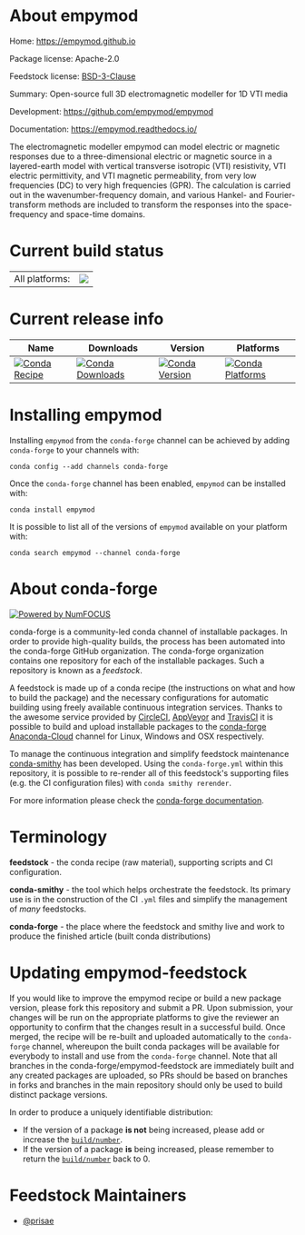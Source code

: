 About empymod
=============

Home: https://empymod.github.io

Package license: Apache-2.0

Feedstock license: [BSD-3-Clause](https://github.com/conda-forge/empymod-feedstock/blob/master/LICENSE.txt)

Summary: Open-source full 3D electromagnetic modeller for 1D VTI media

Development: https://github.com/empymod/empymod

Documentation: https://empymod.readthedocs.io/

The electromagnetic modeller empymod can model electric or magnetic
responses due to a three-dimensional electric or magnetic source in a
layered-earth model with vertical transverse isotropic (VTI) resistivity,
VTI electric permittivity, and VTI magnetic permeability, from very low
frequencies (DC) to very high frequencies (GPR). The calculation is carried
out in the wavenumber-frequency domain, and various Hankel- and
Fourier-transform methods are included to transform the responses into the
space-frequency and space-time domains.


Current build status
====================


<table><tr><td>All platforms:</td>
    <td>
      <a href="https://dev.azure.com/conda-forge/feedstock-builds/_build/latest?definitionId=8372&branchName=master">
        <img src="https://dev.azure.com/conda-forge/feedstock-builds/_apis/build/status/empymod-feedstock?branchName=master">
      </a>
    </td>
  </tr>
</table>

Current release info
====================

| Name | Downloads | Version | Platforms |
| --- | --- | --- | --- |
| [![Conda Recipe](https://img.shields.io/badge/recipe-empymod-green.svg)](https://anaconda.org/conda-forge/empymod) | [![Conda Downloads](https://img.shields.io/conda/dn/conda-forge/empymod.svg)](https://anaconda.org/conda-forge/empymod) | [![Conda Version](https://img.shields.io/conda/vn/conda-forge/empymod.svg)](https://anaconda.org/conda-forge/empymod) | [![Conda Platforms](https://img.shields.io/conda/pn/conda-forge/empymod.svg)](https://anaconda.org/conda-forge/empymod) |

Installing empymod
==================

Installing `empymod` from the `conda-forge` channel can be achieved by adding `conda-forge` to your channels with:

```
conda config --add channels conda-forge
```

Once the `conda-forge` channel has been enabled, `empymod` can be installed with:

```
conda install empymod
```

It is possible to list all of the versions of `empymod` available on your platform with:

```
conda search empymod --channel conda-forge
```


About conda-forge
=================

[![Powered by NumFOCUS](https://img.shields.io/badge/powered%20by-NumFOCUS-orange.svg?style=flat&colorA=E1523D&colorB=007D8A)](http://numfocus.org)

conda-forge is a community-led conda channel of installable packages.
In order to provide high-quality builds, the process has been automated into the
conda-forge GitHub organization. The conda-forge organization contains one repository
for each of the installable packages. Such a repository is known as a *feedstock*.

A feedstock is made up of a conda recipe (the instructions on what and how to build
the package) and the necessary configurations for automatic building using freely
available continuous integration services. Thanks to the awesome service provided by
[CircleCI](https://circleci.com/), [AppVeyor](https://www.appveyor.com/)
and [TravisCI](https://travis-ci.com/) it is possible to build and upload installable
packages to the [conda-forge](https://anaconda.org/conda-forge)
[Anaconda-Cloud](https://anaconda.org/) channel for Linux, Windows and OSX respectively.

To manage the continuous integration and simplify feedstock maintenance
[conda-smithy](https://github.com/conda-forge/conda-smithy) has been developed.
Using the ``conda-forge.yml`` within this repository, it is possible to re-render all of
this feedstock's supporting files (e.g. the CI configuration files) with ``conda smithy rerender``.

For more information please check the [conda-forge documentation](https://conda-forge.org/docs/).

Terminology
===========

**feedstock** - the conda recipe (raw material), supporting scripts and CI configuration.

**conda-smithy** - the tool which helps orchestrate the feedstock.
                   Its primary use is in the construction of the CI ``.yml`` files
                   and simplify the management of *many* feedstocks.

**conda-forge** - the place where the feedstock and smithy live and work to
                  produce the finished article (built conda distributions)


Updating empymod-feedstock
==========================

If you would like to improve the empymod recipe or build a new
package version, please fork this repository and submit a PR. Upon submission,
your changes will be run on the appropriate platforms to give the reviewer an
opportunity to confirm that the changes result in a successful build. Once
merged, the recipe will be re-built and uploaded automatically to the
`conda-forge` channel, whereupon the built conda packages will be available for
everybody to install and use from the `conda-forge` channel.
Note that all branches in the conda-forge/empymod-feedstock are
immediately built and any created packages are uploaded, so PRs should be based
on branches in forks and branches in the main repository should only be used to
build distinct package versions.

In order to produce a uniquely identifiable distribution:
 * If the version of a package **is not** being increased, please add or increase
   the [``build/number``](https://conda.io/docs/user-guide/tasks/build-packages/define-metadata.html#build-number-and-string).
 * If the version of a package **is** being increased, please remember to return
   the [``build/number``](https://conda.io/docs/user-guide/tasks/build-packages/define-metadata.html#build-number-and-string)
   back to 0.

Feedstock Maintainers
=====================

* [@prisae](https://github.com/prisae/)

